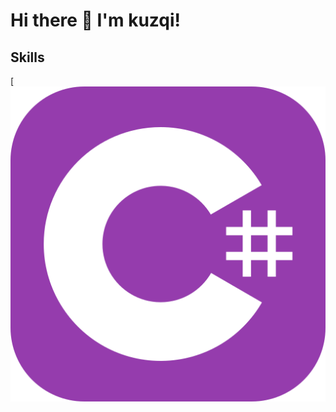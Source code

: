 # Hi there 👋 I'm kuzqi!

## Skills
[![My Skills](https://github.com/tandpfun/skill-icons/blob/main/icons/CS.svg)
